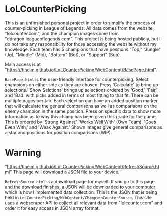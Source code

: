 # LoLCounterPicking
This is an unfinsished personal project in order to simplify the process of counter-picking in League of Legends. 
All data comes from the website, "lolcounter.com", and the champion images come from "ddragon.leagueoflegends.com".
This project is being hosted publicly, but I do not take any responsibility for those accessing the website without my knowledge. Each team has 5 champions that have positions "Top," "Jungle" (Jg), "Middle" (Mid), "Bottom" (Bot), or "Support" (Sup).

Main access is at "https://tjheim.github.io/LoLCounterPicking/WebContent/BasePage.html".

`BasePage.html` is the user-friendly interface for counterpicking. Select champions on either side as they are chosen. Press 'Calculate' to bring up selections. 'Show Selctions' brings up selections ordered by 'Good,' 'Fair,' and 'Bad' with picks added in terms of most fitting to that fit. There can be multiple pages per tab. Each selection can have an added position marker that will calculate the general comparisons as well as comparisons on the enemy champion in the same position. Press on specific data to show more information as to why this champ has been given this grade for the game. This is ordered by 'Strong Against,' 'Works Well With' (Own Team), 'Goes Even With,' and 'Weak Against.' Shown images give general comparisons as a star and positions for position comparisons (WIP).

# Warning
"https://tjheim.github.io/LoLCounterPicking/WebContent/RefreshSource.html" This page will download a JSON file to your device.

`RefreshSource.html` is a download page for myself. If you go to this page and the download finishes, a JSON will be downloaded to your computer which is how I implemented data collection. This is the JSON that is being held in `LoLCounterPicking/WebContent/ChampionCounterSource`. This site uses a webscraper API to collect all relevant data from "lolcounter.com" and order it for easy access in JSON array format.
